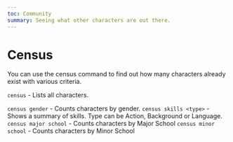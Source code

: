 ```yaml
---
toc: Community
summary: Seeing what other characters are out there.
---
```

# Census

You can use the census command to find out how many characters already exist with various criteria.

`census` - Lists all characters.

`census gender` - Counts characters by gender.
`census skills <type>` - Shows a summary of skills.  Type can be Action, Background or Language.
`census major school` - Counts characters by Major School
`census minor school` - Counts characters by Minor School
